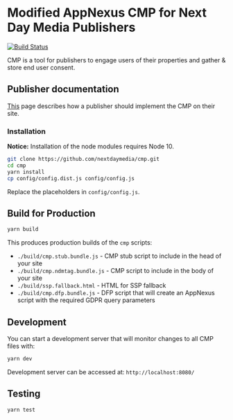 # Modified AppNexus CMP for Next Day Media Publishers

[![Build Status](https://travis-ci.org/nextdaymedia/cmp.svg?branch=master)](https://travis-ci.org/nextdaymedia/cmp)

CMP is a tool for publishers to engage users of their properties and gather & store end user consent.

## Publisher documentation
[This](docs/README.md) page describes how a publisher should implement the CMP on their site.

### Installation

**Notice:** Installation of the node modules requires Node 10.

```sh
git clone https://github.com/nextdaymedia/cmp.git
cd cmp
yarn install
cp config/config.dist.js config/config.js
```

Replace the placeholders in `config/config.js`.

## Build for Production

```sh
yarn build
```

This produces production builds of the `cmp` scripts:
+ `./build/cmp.stub.bundle.js` - CMP stub script to  include in the head of your site
+ `./build/cmp.ndmtag.bundle.js` - CMP script to include in the body of your site
+ `./build/ssp.fallback.html` - HTML for SSP fallback
+ `./build/cmp.dfp.bundle.js` - DFP script that will create an AppNexus script with the required GDPR query parameters

## Development
You can start a development server that will monitor changes to all CMP files with:
```sh
yarn dev
```

Development server can be accessed at:
`http://localhost:8080/`

## Testing

```sh
yarn test
```
